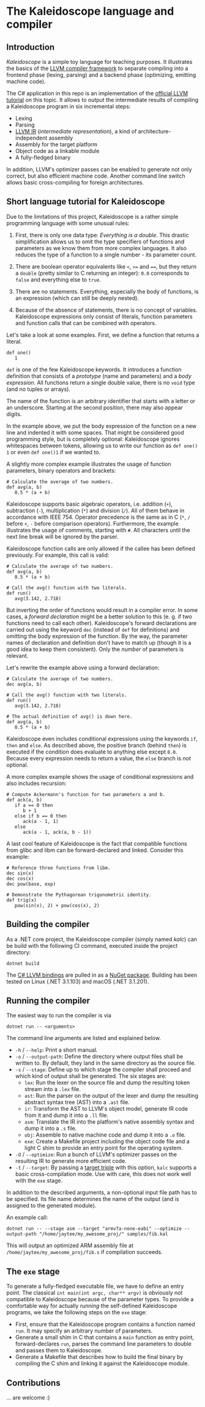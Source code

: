 # The Kaleidoscope language and compiler

## Introduction

_Kaleidoscope_ is a simple toy language for teaching purposes. It illustrates the basics of the [LLVM compiler framework](https://llvm.org/) to separate compiling into a frontend phase (lexing, parsing) and a backend phase (optimizing, emitting machine code).

The C# application in this repo is an implementation of the [official LLVM tutorial](https://llvm.org/docs/tutorial/MyFirstLanguageFrontend/index.html) on this topic. It allows to output the intermediate results of compiling a Kaleidoscope program in six incremental steps:

 - Lexing
 - Parsing
 - [LLVM IR](http://llvm.org/docs/LangRef.html) (_intermediate representation_), a kind of architecture-independent assembly
 - Assembly for the target platform
 - Object code as a linkable module
 - A fully-fledged binary

In addition, LLVM's optimizer passes can be enabled to generate not only correct, but also efficient machine code. Another command line switch allows basic cross-compiling for foreign architectures.

## Short language tutorial for Kaleidoscope

Due to the limitations of this project, Kaleidoscope is a rather simple programming language with some unusual rules:

1. First, there is only one data type: _Everything is a double_. This drastic simplification allows us to omit the type specifiers of functions and parameters as we know them from more complex languages. It also reduces the type of a function to a single number - its parameter count.

2. There are boolean operator equivalents like `<`, `>=` and `==`, but they return a `double` (pretty similar to C returning an integer): `0.0` corresponds to `false` and everything else to `true`.

3. There are no statements. Everything, especially the body of functions, is an expression (which can still be deeply nested).

4. Because of the absence of statements, there is no concept of variables. Kaleidoscope expressions only consist of literals, function parameters and function calls that can be combined with operators.

Let's take a look at some examples. First, we define a function that returns a literal.
```
def one()
   1
```

`def` is one of the few Kaleidoscope keywords. It introduces a function definition that consists of a _prototype_ (name and parameters) and a _body expression_. All functions return a single double value, there is no `void` type (and no tuples or arrays).

The name of the function is an arbitrary identifier that starts with a letter or an underscore. Starting at the second position, there may also appear digits.

In the example above, we put the body expression of the function on a new line and indented it with some spaces. That might be considered good programming style, but is completely optional: Kaleidoscope ignores whitespaces between tokens, allowing us to write our function as `def one() 1` or even `def one()1` if we wanted to.

A slightly more complex example illustrates the usage of function parameters, binary operators and brackets:
```
# Calculate the average of two numbers.
def avg(a, b)
   0.5 * (a + b)
```

Kaleidoscope supports basic algebraic operators, i.e. addition (`+`), subtraction (`-`), multiplication (`*`) and division (`/`). All of them behave in accordance with IEEE 754. Operator precedence is the same as in C (`*`, `/` before `+`, `-` before comparison operators). Furthermore, the example illustrates the usage of comments, starting with `#`. All characters until the next line break will be ignored by the parser.

Kaleidoscope function calls are only allowed if the callee has been defined previously. For example, this call is valid:
```
# Calculate the average of two numbers.
def avg(a, b)
   0.5 * (a + b)

# Call the avg() function with two literals.
def run()
   avg(3.142, 2.718)
```

But inverting the order of functions would result in a compiler error. In some cases, a *forward declaration* might be a better solution to this (e. g. if two functions need to call each other). Kaleidoscope's forward declarations are carried out using the keyword `dec` (instead of `def` for definitions) and omitting the body expression of the function. By the way, the parameter names of declaration and definition don't have to match up (though it is a good idea to keep them consistent). Only the _number_ of parameters is relevant.

Let's rewrite the example above using a forward declaration:
```
# Calculate the average of two numbers.
dec avg(a, b)

# Call the avg() function with two literals.
def run()
   avg(3.142, 2.718)

# The actual definition of avg() is down here.
def avg(a, b)
   0.5 * (a + b)
```

Kaleidoscope even includes conditional expressions using the keywords `if`, `then` and `else`. As described above, the positive branch (behind `then`) is executed if the condition does evaluate to anything else except `0.0`. Because every expression needs to return a value, the `else` branch is _not_ optional.

A more complex example shows the usage of conditional expressions and also includes recursion:
```
# Compute Ackermann's function for two parameters a and b.
def ack(a, b)
   if a == 0 then
      b + 1
   else if b == 0 then
      ack(a - 1, 1)
   else
      ack(a - 1, ack(a, b - 1))
```

A last cool feature of Kaleidoscope is the fact that compatible functions from glibc and libm can be forward-declared and linked. Consider this example:
```
# Reference three functions from libm.
dec sin(x)
dec cos(x)
dec pow(base, exp)

# Demonstrate the Pythagorean trigonometric identity.
def trig(x)
   pow(sin(x), 2) + pow(cos(x), 2)

```

## Building the compiler

As a .NET core project, the Kaleidoscope compiler (simply named _kalc_) can be build with the following CI command, executed inside the project directory:
```
dotnet build
```

The [C# LLVM bindings](https://github.com/Microsoft/LLVMSharp) are pulled in as a [NuGet package](https://www.nuget.org/packages/LLVMSharp/5.0.0). Building has been tested on Linux (.NET 3.1.103) and macOS (.NET 3.1.201).

## Running the compiler

The easiest way to run the compiler is via
```
dotnet run -- <arguments>
```

The command line arguments are listed and explained below.

 - `-h` / `--help`: Print a short manual.
 - `-o` / `--output-path`: Define the directory where output files shall be written to. By default, they land in the same directory as the source file.
 - `-s` / `--stage`: Define up to which stage the compiler shall proceed and which kind of output shall be generated. The six stages are:
   - `lex`: Run the lexer on the source file and dump the resulting token stream into a `.lex` file.
   - `ast`: Run the parser on the output of the lexer and dump the resulting abstract syntax tree (AST) into a `.ast` file.
   - `ir`: Transform the AST to LLVM's object model, generate IR code from it and dump it into a `.ll` file.
   - `asm`: Translate the IR into the platform's native assembly syntax and dump it into a `.s` file.
   - `obj`: Assemble to native machine code and dump it into a `.o` file.
   - `exe`: Create a Makefile project including the object code file and a light C shim to provide an entry point for the operating system.
 - `-O` / `--optimize`: Run a bunch of LLVM's optimizer passes on the resulting IR to generate more efficient code.
 - `-t` / `--target`: By passing a [target triple](https://clang.llvm.org/docs/CrossCompilation.html#target-triple) with this option, `kalc` supports a basic cross-compilation mode. Use with care, this does not work well with the `exe` stage.

In addition to the described arguments, a non-optional input file path has to be specified. Its file name determines the name of the output (and is assigned to the generated module).

An example call:
```
dotnet run -- --stage asm --target "armv7a-none-eabi" --optimize --output-path "/home/jaytee/my_awesome_proj/" samples/fib.kal
```

This will output an optimized ARM assembly file at `/home/jaytee/my_awesome_proj/fib.s` if compilation succeeds.

## The `exe` stage

To generate a fully-fledged executable file, we have to define an entry point. The classical `int main(int argc, char** argv)` is obviously not compatible to Kaleidoscope because of the parameter types. To provide a comfortable way for actually _running_ the self-defined Kaleidoscope programs, we take the following steps on the `exe` stage:

 - First, ensure that the Kaleidoscope program contains a function named `run`. It may specify an arbitrary number of parameters.
 - Generate a small shim in C that contains a `main` function as entry point, forward-declares `run`, parses the command line parameters to double and passes them to Kaleidoscope.
 - Generate a Makefile that describes how to build the final binary by compiling the C shim and linking it against the Kaleidoscope module.

## Contributions

... are welcome :)
